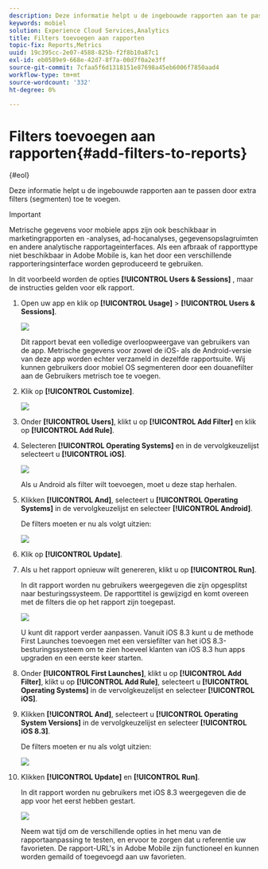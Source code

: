 ```yaml
---
description: Deze informatie helpt u de ingebouwde rapporten aan te passen door extra filters (segmenten) toe te voegen.
keywords: mobiel
solution: Experience Cloud Services,Analytics
title: Filters toevoegen aan rapporten
topic-fix: Reports,Metrics
uuid: 19c395cc-2e07-4588-825b-f2f8b10a87c1
exl-id: eb0589e9-668e-42d7-8f7a-00d7f0a2e3ff
source-git-commit: 7cfaa5f6d1318151e87698a45eb6006f7850aad4
workflow-type: tm+mt
source-wordcount: '332'
ht-degree: 0%

---
```


# Filters toevoegen aan rapporten{#add-filters-to-reports}

{#eol}

Deze informatie helpt u de ingebouwde rapporten aan te passen door extra filters (segmenten) toe te voegen.

>[!IMPORTANT]
>
>Metrische gegevens voor mobiele apps zijn ook beschikbaar in marketingrapporten en -analyses, ad-hocanalyses, gegevensopslagruimten en andere analytische rapportageinterfaces. Als een afbraak of rapporttype niet beschikbaar in Adobe Mobile is, kan het door een verschillende rapporteringsinterface worden geproduceerd te gebruiken.

In dit voorbeeld worden de opties **[!UICONTROL Users & Sessions]** , maar de instructies gelden voor elk rapport.

1. Open uw app en klik op **[!UICONTROL Usage]** > **[!UICONTROL Users & Sessions]**.

   ![](assets/customize1.png)

   Dit rapport bevat een volledige overloopweergave van gebruikers van de app. Metrische gegevens voor zowel de iOS- als de Android-versie van deze app worden echter verzameld in dezelfde rapportsuite. Wij kunnen gebruikers door mobiel OS segmenteren door een douanefilter aan de Gebruikers metrisch toe te voegen.

1. Klik op **[!UICONTROL Customize]**.

   ![](assets/customize2.png)

1. Onder **[!UICONTROL Users]**, klikt u op **[!UICONTROL Add Filter]** en klik op **[!UICONTROL Add Rule]**.

1. Selecteren **[!UICONTROL Operating Systems]** en in de vervolgkeuzelijst selecteert u **[!UICONTROL iOS]**.

   ![](assets/customize3.png)

   Als u Android als filter wilt toevoegen, moet u deze stap herhalen.

1. Klikken **[!UICONTROL And]**, selecteert u **[!UICONTROL Operating Systems]** in de vervolgkeuzelijst en selecteer **[!UICONTROL Android]**.

   De filters moeten er nu als volgt uitzien:

   ![](assets/customize4.png)

1. Klik op **[!UICONTROL Update]**.
1. Als u het rapport opnieuw wilt genereren, klikt u op **[!UICONTROL Run]**.

   In dit rapport worden nu gebruikers weergegeven die zijn opgesplitst naar besturingssysteem. De rapporttitel is gewijzigd en komt overeen met de filters die op het rapport zijn toegepast.

   ![](assets/customize5.png)

   U kunt dit rapport verder aanpassen. Vanuit iOS 8.3 kunt u de methode First Launches toevoegen met een versiefilter van het iOS 8.3-besturingssysteem om te zien hoeveel klanten van iOS 8.3 hun apps upgraden en een eerste keer starten.
1. Onder **[!UICONTROL First Launches]**, klikt u op **[!UICONTROL Add Filter]**, klikt u op **[!UICONTROL Add Rule]**, selecteert u **[!UICONTROL Operating Systems]** in de vervolgkeuzelijst en selecteer **[!UICONTROL iOS]**.
1. Klikken **[!UICONTROL And]**, selecteert u **[!UICONTROL Operating System Versions]** in de vervolgkeuzelijst en selecteer **[!UICONTROL iOS 8.3]**.

   De filters moeten er nu als volgt uitzien:

   ![](assets/customize6.png)

1. Klikken **[!UICONTROL Update]** en **[!UICONTROL Run]**.

   In dit rapport worden nu gebruikers met iOS 8.3 weergegeven die de app voor het eerst hebben gestart.

   ![](assets/customize7.png)

   Neem wat tijd om de verschillende opties in het menu van de rapportaanpassing te testen, en ervoor te zorgen dat u referentie uw favorieten. De rapport-URL&#39;s in Adobe Mobile zijn functioneel en kunnen worden gemaild of toegevoegd aan uw favorieten.

